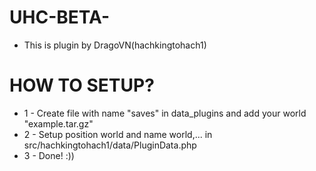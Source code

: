 # UHC-BETA-
- This is plugin by DragoVN(hachkingtohach1)

# HOW TO SETUP?
- 1 - Create file with name "saves" in data_plugins and add your world "example.tar.gz"
- 2 - Setup position world and name world,... in src/hachkingtohach1/data/PluginData.php
- 3 - Done! :))

